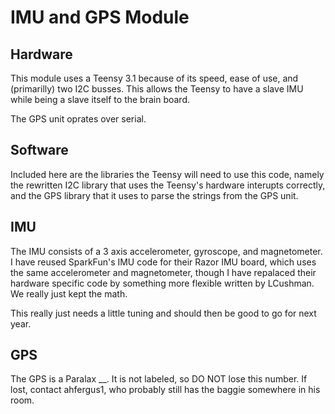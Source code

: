 # IMU and GPS Module
## Hardware
This module uses a Teensy 3.1 because of its speed, ease of use, and (primarilly) two I2C busses. This allows the Teensy to have a slave IMU while being a slave itself to the brain board.

The GPS unit oprates over serial.

## Software
Included here are the libraries the Teensy will need to use this code, namely the rewritten I2C library that uses the Teensy's hardware interupts correctly, and the GPS library that it uses to parse the strings from the GPS unit.

## IMU
The IMU consists of a 3 axis accelerometer, gyroscope, and magnetometer. I have reused SparkFun's IMU code for their Razor IMU board, which uses the same accelerometer and magnetometer, though I have repalaced their hardware specific code by something more flexible written by LCushman. We really just kept the math.

This really just needs a little tuning and should then be good to go for next year.

## GPS
The GPS is a Paralax __. It is not labeled, so DO NOT lose this number. If lost, contact ahfergus1, who probably still has the baggie somewhere in his room.